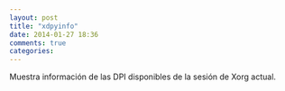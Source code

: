 ```yaml
---
layout: post
title: "xdpyinfo"
date: 2014-01-27 18:36
comments: true
categories: 
---
```

Muestra información de las DPI disponibles de la sesión de Xorg actual.

